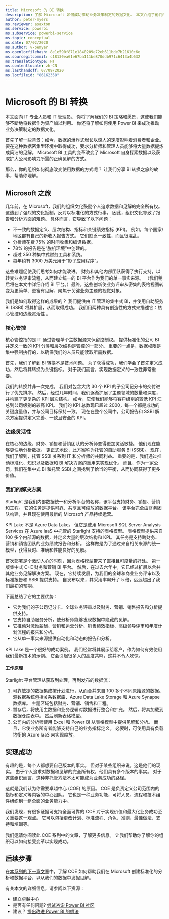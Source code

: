 ```yaml
---
title: Microsoft 的 BI 转换
description: 了解 Microsoft 如何成功推动业务决策制定的数据文化。 本文介绍了他们的 BI 策略和愿景。
author: peter-myers
ms.reviewer: asaxton
ms.service: powerbi
ms.subservice: powerbi-service
ms.topic: conceptual
ms.date: 07/02/2020
ms.author: v-pemyer
ms.openlocfilehash: 8e1e590f871e1840209e72eb611bde7b21610c6e
ms.sourcegitcommit: c18130ea61e67ba111be870ddb971c6413a4b632
ms.translationtype: HT
ms.contentlocale: zh-CN
ms.lasthandoff: 07/09/2020
ms.locfileid: "86162358"
---
```

# <a name="microsofts-bi-transformation"></a>Microsoft 的 BI 转换

本文面向 IT 专业人员和 IT 管理员。 你将了解我们的 BI 策略和愿景，这使我们能够不断地将数据作为资产加以利用。 你还将了解如何使用 Power BI 来成功推动业务决策制定的数据文化。

首先了解一些背景：如今，数据的爆炸式增长以惊人的速度影响着消费者和企业。 要在这种数据密集型环境中取得成功，要求分析师和管理人员能够将大量数据提炼成简洁的见解。 Microsoft BI 工具的变革改变了 Microsoft 自身探索数据以及获取扩大公司影响力所需的正确见解的方式。

那么，你的组织如何彻底改变使用数据的方式呢？ 让我们分享 BI 转换之旅的故事，帮助你理解。

## <a name="microsoft-journey"></a>Microsoft 之旅

几年前，在 Microsoft，我们的组织文化鼓励个人追求数据和见解的完全所有权。 这遭到了强烈的文化抵制，反对以标准化的方式行事。 因此，组织文化导致了报告和分析方面的难题。 具体而言，它导致了以下问题：

- 不一致的数据定义、层次结构、指标和关键绩效指标 (KPI)。 例如，每个国家/地区都有自己的新收入报告方式。 它们缺乏一致性，而且很混乱。
- 分析师花费 75% 的时间收集和编译数据。
- 78% 的报告是在“脱机环境”中创建的。
- 超过 350 种集中式财务工具和系统。
- 每年约有 3000 万美元用于“影子应用程序”。

这些难题促使我们思考如何才能改进。 财务和其他内部团队获得了执行支持，以转变业务评审流程，从而建立统一的 BI 平台作为我们的单一事实来源。 （我们稍后将在本文中详细介绍 BI 平台。）最终，这些创新使业务评审从密集的表格视图转变为更简单、更富有见解、聚焦于关键业务主题的视觉对象。

我们是如何取得这样的成果的？ 我们提供由 IT 管理的集中式 BI，并使用自助服务 BI (SSBI) 将其扩展，从而取得成功。 我们用两种具有创造性的方式来描述它：核心管控和边缘灵活性 。

### <a name="discipline-at-the-core"></a>核心管控

核心管控指的是 IT 通过管理单个主数据源来保留控制权。 提供标准化的公司 BI 并定义一致的 KPI 分类和层次结构是管控的一部分。 重要的一点是，数据权限是集中强制执行的，以确保我们的人员只能读取所需数据。

首先，我们了解到 BI 转换不是技术问题。 为了获得成功，我们学会了首先定义成功，然后将其转换为关键指标。 对于我们而言，实现数据定义的一致性非常重要。

我们的转换并非一次完成。 我们对包含大约 30 个 KPI 的子公司记分卡的交付进行了优先排序。 然后，经过几年时间，我们逐渐扩展了主题领域的数量和深度，并构建了更复杂的 KPI 层次结构。 如今，它使我们能够将客户级别的较低 KPI 汇总到公司级别的较高 KPI。 我们的 KPI 总数现已超过 2000，每一个都是成功的关键度量值，并与公司目标保持一致。 现在在整个公司中，公司报告和 SSBI 解决方案提供定义完善、一致且安全的 KPI。

### <a name="flexibility-at-the-edge"></a>边缘灵活性

在核心的边缘，财务、销售和营销团队的分析师变得更加灵活敏捷。 他们现在能够更快地分析数据。 更正式地说，此方案称为托管的自助服务 BI (SSBI)。 现在，我们了解到，托管 SSBI 关系到 IT 和分析师的共同利益。 重要的是，我们通过推动标准化、知识以及数据和 BI 解决方案的重用来实现优化。 而且，作为一家公司，我们在集中式 BI 和托管 SSBI 之间找到了恰当的平衡，从而协同获得了更多价值。

### <a name="our-solution"></a>我们的解决方案

Starlight 是我们内部数据统一和分析平台的名称，该平台支持财务、销售、营销和工程。 它的任务是提供可靠、共享且可缩放的数据平台。 该平台完全由财务团队构建，并且现在使用最新的 Microsoft 产品持续运营。

KPI Lake 不是 Azure Data Lake。 但它是使用 Microsoft SQL Server Analysis Services 在 Azure IaaS 中托管的 Starlight 支持的表格模型。 表格模型提供来自 100 多个内部源的数据，并定义大量的层次结构和 KPI。 其任务是支持跨财务、营销和销售团队的业务绩效报告和分析。 这样做是为了通过来自相关来源的统一模型，获得及时、准确和性能良好的见解。

首次部署是个激动人心的时刻，因为表格模型带来了直接且可度量的好处。 第一版集中式 C+E 财务和营销 BI 平台。 然后，在过去六年中，它已经过扩展以合并其他业务见解解决方案。 现在，它持续发展，为我们的全球和商业业务评审以及标准报告和 SSBI 提供支持。 自发布以来，其采用率飙升了 5 倍，远远超出了我们最初的预期。

下面总结了它的主要优势：

- 它为我们的子公司记分卡、全球业务评审以及财务、营销、销售报告和分析提供支持。
- 它支持自助服务分析，使分析师能够发现数据中隐藏的见解。
- 它推动对激励薪酬、营销和运营分析、销售绩效指标、高级领导评审和年度计划流程的报告和分析。
- 它从单一事实来源提供自动化和动态的报告和分析。

KPI Lake 是一个很好的成功案例。 我们经常将其展示给客户，作为如何有效使用我们最新技术的示例。 它会引起很多人的高度共鸣，这并不令人吃惊。

#### <a name="how-it-works"></a>工作原理

Starlight 平台管理从获取到处理，再到发布的数据流：

1. 可靠敏捷的数据集成按计划进行，从而合并来自 100 多个不同原始源的数据。 源数据系统包括关系数据库、Azure Data Lake Storage 和 Azure Synapse 数据库。 主题区域包括财务、营销、销售和工程。
2. 暂存后，将使用主数据和业务逻辑对数据进行整合和扩充。 然后，将其加载到数据仓库表中。 然后刷新表格模型。
3. 公司内的分析师使用 Excel 和 Power BI 从表格模型中提供见解和分析。 而且，它使业务所有者能够支持自己的业务指标定义。 必要时，可使用具有负载均衡的 Azure IaaS 来实现缩放。

## <a name="deliver-success"></a>实现成功

有趣的是，每个人都想要自己版本的事实。 但对于某些组织来说，这是他们的现实。 由于个人追求对数据和见解的完全所有权，他们具有多个版本的事实。 对于这些组织而言，这种非托管方法不太可能成为业务成功的路径。

这就是我们认为你需要卓越中心 (COE) 的原因。 COE 是负责定义公司范围内的指标和定义等内容的中心团队。 它也是一种业务功能，可将人员、流程和技术组件组织到一组全面的业务能力中。

我们发现，有很多证据可支持全面可靠的 COE 对于实现价值和最大化业务成功至关重要这一观点。 它可以包括更改计划、标准流程、角色、准则、最佳做法、支持和培训等。

我们邀请你阅读此 COE 系列中的文章，了解更多信息。 让我们帮助你了解你的组织可以如何接受变革以实现成功。

## <a name="next-steps"></a>后续步骤

在[本系列的下一篇文章](center-of-excellence-establish.md)中，了解 COE 如何帮助我们在 Microsoft 创建标准化的分析和数据平台，以从我们的数据中发掘见解。

有关本文的详细信息，请参阅以下资源：

- [建立卓越中心](center-of-excellence-establish.md)
- 是否有任何问题? [尝试咨询 Power BI 社区](https://community.powerbi.com/)
- 建议？ [提出改进 Power BI 的想法](https://ideas.powerbi.com/)
